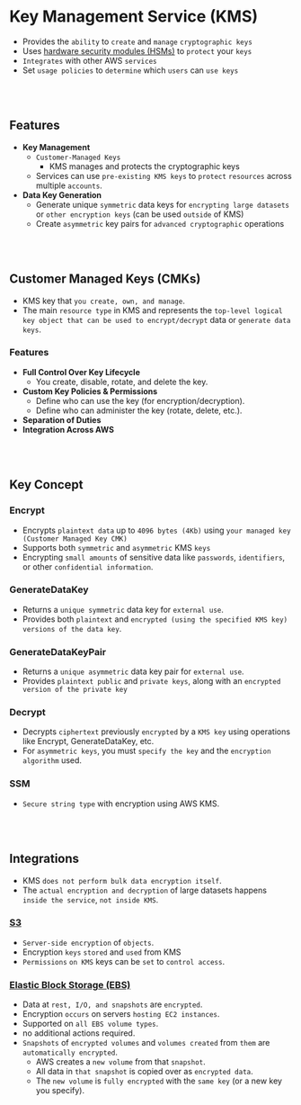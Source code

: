 # Key Management Service (KMS)

* Provides the `ability` to `create` and `manage` `cryptographic keys`
* Uses [hardware security modules (HSMs)](../Security.md#hsm) to `protect` your `keys`
* `Integrates` with other AWS `services`
* Set `usage policies` to `determine` which `users` can `use keys`

<br><br>

## Features
* **Key Management**
    * `Customer-Managed Keys`
        * KMS manages and protects the cryptographic keys
    * Services can use `pre-existing KMS keys` to `protect` `resources` across multiple `accounts`.
* **Data Key Generation**
    * Generate unique `symmetric` data keys for `encrypting large datasets` or `other encryption keys` (can be used `outside` of KMS)
    * Create `asymmetric` key pairs for `advanced cryptographic` operations

<br><br>

## Customer Managed Keys (CMKs)
* KMS key that `you create, own, and manage`.
* The main `resource type` in KMS and represents the `top-level logical key object that can be used to encrypt/decrypt` data or `generate data keys`.

### Features
* **Full Control Over Key Lifecycle**
    * You create, disable, rotate, and delete the key.
* **Custom Key Policies & Permissions**
    * Define who can use the key (for encryption/decryption).
    * Define who can administer the key (rotate, delete, etc.).
* **Separation of Duties**
* **Integration Across AWS**

<br><br>

## Key Concept
### Encrypt
* Encrypts `plaintext data` up to `4096 bytes (4Kb)` using `your managed key (Customer Managed Key CMK)`
* Supports both `symmetric` and `asymmetric` KMS `keys`
* Encrypting `small amounts` of sensitive data like `passwords`, `identifiers`, or other `confidential information`.

### GenerateDataKey
* Returns a `unique symmetric` data key for `external use`.
* Provides both `plaintext` and `encrypted (using the specified KMS key) versions of the data key`.

### GenerateDataKeyPair
* Returns a `unique asymmetric` data key pair for `external use`.
* Provides `plaintext public` and `private keys`, along with an `encrypted version of the private key`

### Decrypt
* Decrypts `ciphertext` previously `encrypted` by a `KMS key` using operations like Encrypt, GenerateDataKey, etc.
* For `asymmetric keys`, you must `specify the key` and the `encryption algorithm` used.

### SSM
* `Secure string type` with encryption using AWS KMS.

<br><br>

## Integrations

* KMS `does not perform bulk data encryption itself`.
* The `actual encryption and decryption` of large datasets happens `inside the service`, `not inside KMS`.


### [S3](../Storage/S3.md)
* `Server-side encryption` of `objects`.
* Encryption `keys` `stored` and `used` from KMS
* `Permissions` `on KMS` keys can be `set` to `control access`.

### [Elastic Block Storage (EBS)](../Computing/EC2.md#ebs)
* Data at `rest, I/O, and snapshots` are `encrypted`.
* Encryption `occurs` on servers `hosting EC2 instances`.
* Supported on `all EBS volume types`.
* no additional actions required.
* `Snapshots` of `encrypted volumes` and `volumes created` from `them` are `automatically encrypted`.
    * AWS creates a `new volume` from that `snapshot`.
    * All data in `that snapshot` is copied over as `encrypted data`.
    * The `new volume` is `fully encrypted` with the `same key` (or a new key you specify).